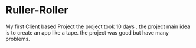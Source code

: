# Ruller-Roller
My first Client based Project
the project took 10 days .
the project main idea is to create an app like a tape.
the project was good but have many problems.
